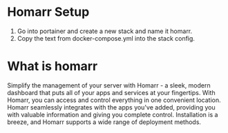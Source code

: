 # Homarr Setup 

1. Go into portainer and create a new stack and name it homarr.
2. Copy the text from docker-compose.yml into the stack config.

# What is homarr

Simplify the management of your server with Homarr - a sleek, modern dashboard that puts all of your apps and services at your fingertips. With Homarr, you can access and control everything in one convenient location. Homarr seamlessly integrates with the apps you've added, providing you with valuable information and giving you complete control. Installation is a breeze, and Homarr supports a wide range of deployment methods.